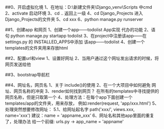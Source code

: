 ##0、开启虚拟化境
    1、在地址：D:\新建文件夹\Django_venv\Scripts 中cmd
    2、activate 启动环境
    3、cd .. 返回上一级
    4、cd Django_Projects 进入Django_Projects的文件夹
    5、cd xxx 
    6、python manage.py runserver

##1、创建app 和网页
    1、创建一个app——todolist App实现 代办的功能
    2、语句 python manage.py startapp todolist
    3、在project中注册该app——在settings.py 的 INSTALLED_APPS中添加 该app——todolist
    4、创建一个templates的文件夹用来存放html

##2、配置url和view
    1、设置好网址
    2、当用户通过这个网址发出请求的时候，将网页发送给他

##3、bootstrap导航栏

##4、网址名，网页名
    1、关于 include()的使用
    2、在一个大项目中如何避免 网址、网页名称的冲突
    3、render如何找到网页？
        在所有的templates中寻找提供的网页名称，但是只取第一个
    4、处理方法：在每个app下面创建一个templates/app的文件夹，用来存放，
    例如:render(request, 'app/xxx.html')
    5、处理突然想要修改网址：
        5.1、给网址起名字 path('xxx/', views.xxx, name='xxx')
        <a href="{% url 'todolist_about' %}"></a>
        建议：name = 'appname_xxx'
    6、网址名和其他app里面的重复了，处理办法
        给一个前缀:
        urls.py -> app_name = 'appname'
        <a href="{% url 'appname:todolist_about' %}"></a>


